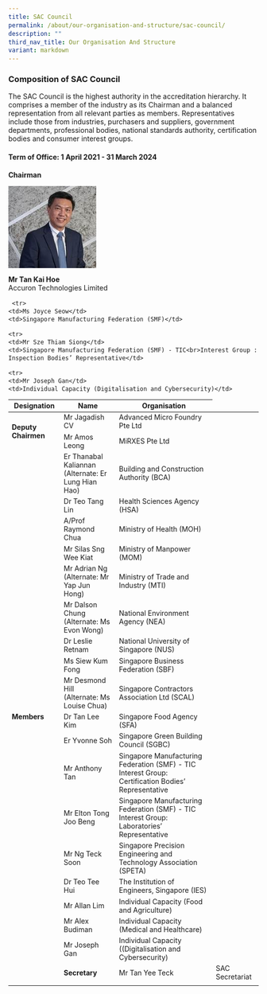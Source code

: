 ```yaml
---
title: SAC Council
permalink: /about/our-organisation-and-structure/sac-council/
description: ""
third_nav_title: Our Organisation And Structure
variant: markdown
---
```

### Composition of SAC Council

The SAC Council is the highest authority in the accreditation hierarchy. It comprises a member of the industry as its Chairman and a balanced representation from all relevant parties as members. Representatives include those from industries, purchasers and suppliers, government departments, professional bodies, national standards authority, certification bodies and consumer interest groups.

#### Term of Office: 1 April 2021 - 31 March 2024

**Chairman**

<img align="left" style="width: 177px;" src="/images/about/our-organisation-structure/TanKaiHoe.jpg">

<br clear="left">

**Mr Tan Kai Hoe**
<br>Accuron Technologies Limited 

<table>
<thead>
  <tr>
    <th>Designation</th>
    <th>Name</th>
    <th>Organisation</th>
  </tr>
</thead>
<tbody>
  <tr>
    <td rowspan="2"><b>Deputy Chairmen</b></td>
    <td>Mr Jagadish CV</td>
    <td>Advanced Micro Foundry Pte Ltd</td>
  </tr>
  <tr>
    <td>Mr Amos Leong</td>
    <td>MiRXES Pte Ltd</td>
  </tr>
  <tr>
		<td rowspan="19"> <b>Members</b></td>
    <td>Er Thanabal Kaliannan<br>(Alternate: Er Lung Hian Hao)</td>
    <td>Building and Construction Authority (BCA)</td>
  </tr>
  <tr>
    <td>Dr Teo Tang Lin</td>
    <td>Health Sciences Agency (HSA)</td>
  </tr>
  <tr>
    <td>A/Prof Raymond Chua</td>
    <td>Ministry of Health (MOH)</td>
  </tr>
  <tr>
    <td>Mr Silas Sng Wee Kiat</td>
    <td>Ministry of Manpower (MOM)</td>
  </tr>
  <tr>
    <td>Mr Adrian Ng<br>(Alternate: Mr Yap Jun Hong)</td>
    <td>Ministry of Trade and Industry (MTI)</td>
  </tr>
  <tr>
    <td>Mr Dalson Chung<br>(Alternate: Ms Evon Wong)</td>
    <td>National Environment Agency (NEA)</td>
  </tr>
  <tr>
    <td>Dr Leslie Retnam</td>
    <td>National University of Singapore (NUS)</td>
  </tr>
  <tr>
    <td>Ms Siew Kum Fong</td>
    <td>Singapore Business Federation (SBF)</td>
  </tr>
  <tr>
    <td>Mr Desmond Hill<br>(Alternate: Ms Louise Chua)</td>
    <td>Singapore Contractors Association Ltd (SCAL)</td>
  </tr>
  <tr>
    <td>Dr Tan Lee Kim</td>
    <td>Singapore Food Agency (SFA)</td>
  </tr>
  <tr>
    <td>Er Yvonne Soh</td>
    <td>Singapore Green Building Council (SGBC)</td>
  </tr>
 
	 <tr>
    <td>Ms Joyce Seow</td>
    <td>Singapore Manufacturing Federation (SMF)</td>
  </tr>
  
 <tr>
    <td>Mr Anthony Tan</td>
   <td>Singapore Manufacturing Federation (SMF) - TIC<br>Interest Group: Certification Bodies’ Representative</td>
  </tr>
		
	<tr>
    <td>Mr Sze Thiam Siong</td>
    <td>Singapore Manufacturing Federation (SMF) - TIC<br>Interest Group : Inspection Bodies’ Representative</td>
  </tr>
  <tr>
    <td>Mr Elton Tong Joo Beng</td>
    <td>Singapore Manufacturing Federation (SMF) - TIC<br>Interest Group: Laboratories’ Representative</td>
  </tr>
  <tr>
    <td>Mr Ng Teck Soon</td>
    <td>Singapore Precision Engineering and Technology Association (SPETA)</td>
  </tr>
  <tr>
    <td>Dr Teo Tee Hui</td>
    <td>The Institution of Engineers, Singapore (IES)</td>
  </tr>
  <tr>
    <td>Mr Allan Lim</td>
    <td>Individual Capacity (Food and Agriculture)</td>
  </tr>
 	<tr>
    <td>Mr Alex Budiman</td>
    <td>Individual Capacity (Medical and Healthcare)</td>
  </tr>
	
	<tr>
    <td>Mr Joseph Gan</td>
    <td>Individual Capacity (Digitalisation and Cybersecurity)</td>
  </tr>
	<tr>
    <td>Mr Joseph Gan</td>
    <td>Individual Capacity ((Digitalisation and Cybersecurity)</td>
  </tr>
	
  <tr>
		<td><b>Secretary</b></td>
    <td>Mr Tan Yee Teck</td>
    <td>SAC Secretariat</td>
  </tr>
  <tr>
    <td></td>
    <td></td>
    <td></td>
  </tr>
</tbody>
</table>